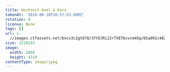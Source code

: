 ```yaml
---
title: Hochzeit Axel & Karo
takenAt: '2016-06-10T16:57:53.000Z'
rotation: 0
license: None
tags: []
url: >-
  //images.ctfassets.net/bncv3c2gt878/3ftDJRi22rTXETbcvcm4Gq/65a891c482476c78735cdb2412f546a9/hochzeit-axel--karo_27562464604_o
size: 3210283
image:
  width: 2868
  height: 4310
contentType: image/jpeg
---
```


